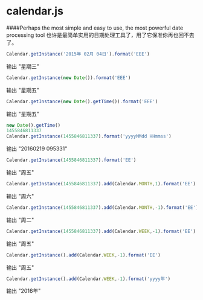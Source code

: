 calendar.js
=====
####Perhaps the most simple and easy to use, the most powerful date processing tool 也许是最简单实用的日期处理工具了，用了它保准你再也回不去了。

```javascript
Calendar.getInstance('2015年 02月 04日').format('EEE')
```
输出 "星期三"
```javascript
Calendar.getInstance(new Date()).format('EEE')
```
输出 "星期五"
```javascript
Calendar.getInstance(new Date().getTime()).format('EEE')
```
输出 "星期五"
```javascript
new Date().getTime()
1455846811337
Calendar.getInstance(1455846811337).format('yyyyMMdd HHmmss')
```
输出 "20160219 095331"
```javascript
Calendar.getInstance(1455846811337).format('EE')
```
输出 "周五"
```javascript
Calendar.getInstance(1455846811337).add(Calendar.MONTH,1).format('EE')
```
输出 "周六"
```javascript
Calendar.getInstance(1455846811337).add(Calendar.MONTH,-1).format('EE')
```
输出 "周二"
```javascript
Calendar.getInstance(1455846811337).add(Calendar.WEEK,-1).format('EE')
```
输出 "周五"
```javascript
Calendar.getInstance().add(Calendar.WEEK,-1).format('EE')
```
输出 "周五"
```javascript
Calendar.getInstance().add(Calendar.WEEK,-1).format('yyyy年')
```
输出 "2016年"
